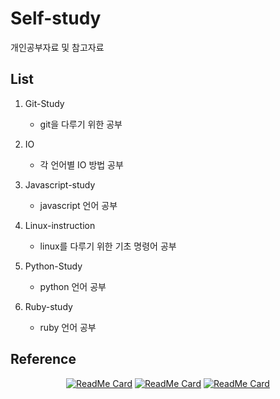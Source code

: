 # Self-study

개인공부자료 및 참고자료

## List
1. Git-Study
   - git을 다루기 위한 공부


2. IO
   - 각 언어별 IO 방법 공부


3. Javascript-study
   - javascript 언어 공부


4. Linux-instruction
   - linux를 다루기 위한 기초 명령어 공부


5. Python-Study
   - python 언어 공부

6. Ruby-study
   - ruby 언어 공부


## Reference

<div align="center">

[![ReadMe Card](https://github-readme-stats.vercel.app/api/pin/?username=ThibaultJanBeyer&repo=cheatsheets&theme=prussian)](https://github.com/ThibaultJanBeyer/cheatsheets.git)
[![ReadMe Card](https://github-readme-stats.vercel.app/api/pin/?username=mortennobel&repo=cpp-cheatsheet&theme=prussian)](https://github.com/mortennobel/cpp-cheatsheet.git)
[![ReadMe Card](https://github-readme-stats.vercel.app/api/pin/?username=python&repo=cpython&theme=prussian)](https://github.com/python/cpython.git)

</div>
